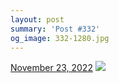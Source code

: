 ```yaml
---
layout: post
summary: 'Post #332'
og_image: 332-1280.jpg
---
```


<p>
  <time>
    <a href="/332">November 23, 2022</a>
  </time>
  <a href="/332">
    <img src="{{ site.assets_url }}/332-640.jpg" srcset="{{ site.assets_url }}/332-320.jpg 320w, {{ site.assets_url }}/332-640.jpg 640w, {{ site.assets_url }}/332-960.jpg 960w, {{ site.assets_url }}/332-1280.jpg 1280w" sizes="(min-width: 700px) 50vw, calc(100vw - 2rem)" />
  </a>
</p>
